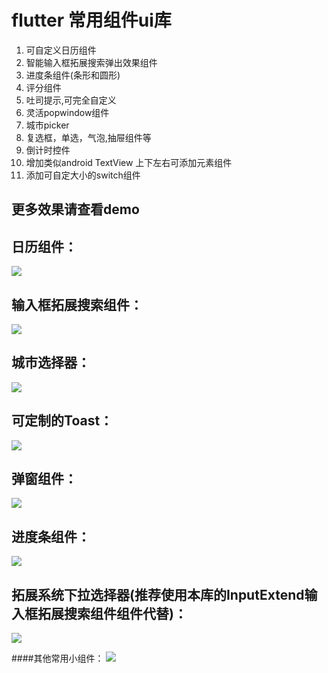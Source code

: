 

# flutter 常用组件ui库
 1. 可自定义日历组件
 2. 智能输入框拓展搜索弹出效果组件
 3. 进度条组件(条形和圆形)
 4. 评分组件
 5. 吐司提示,可完全自定义
 6. 灵活popwindow组件
 7. 城市picker
 8. 复选框，单选，气泡,抽屉组件等
 9. 倒计时控件
 10. 增加类似android TextView 上下左右可添加元素组件
 11. 添加可自定大小的switch组件

## 更多效果请查看demo


## 日历组件：

![](https://github.com/zhengzaihong/uikit/blob/master/images/calendar.gif)


## 输入框拓展搜索组件：

![](https://github.com/zhengzaihong/uikit/blob/master/images/inputextentd.gif)


## 城市选择器：
![](https://github.com/zhengzaihong/uikit/blob/master/images/citypicker.gif)


## 可定制的Toast：
![](https://github.com/zhengzaihong/uikit/blob/master/images/toast.gif)

## 弹窗组件：
![](https://github.com/zhengzaihong/uikit/blob/master/images/popwindow.gif)


## 进度条组件：
![](https://github.com/zhengzaihong/uikit/blob/master/images/progressbar.gif)


## 拓展系统下拉选择器(推荐使用本库的InputExtend输入框拓展搜索组件组件代替)：
![](https://github.com/zhengzaihong/uikit/blob/master/images/asyncdrop.gif)



####其他常用小组件：
![](https://github.com/zhengzaihong/uikit/blob/master/images/widgets.gif)

